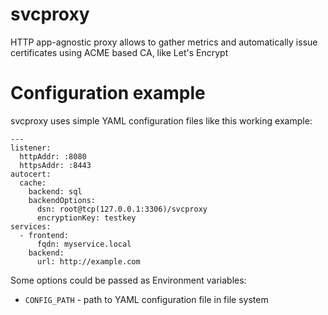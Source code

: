 # svcproxy
HTTP app-agnostic proxy allows to gather metrics and automatically issue certificates using ACME based CA, like Let's Encrypt

# Configuration example

svcproxy uses simple YAML configuration files like this working example:
```
---
listener:
  httpAddr: :8080
  httpsAddr: :8443
autocert:
  cache:
    backend: sql
    backendOptions:
      dsn: root@tcp(127.0.0.1:3306)/svcproxy
      encryptionKey: testkey
services:
  - frontend:
      fqdn: myservice.local
    backend:
      url: http://example.com
```

Some options could be passed as Environment variables:
 * `CONFIG_PATH` - path to YAML configuration file in file system

